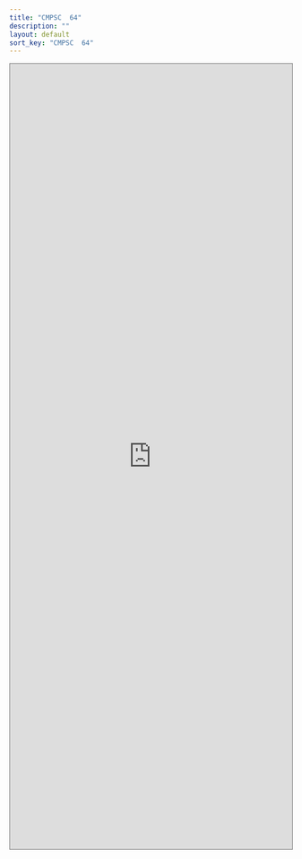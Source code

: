 ```yaml
---
title: "CMPSC  64"
description: ""
layout: default
sort_key: "CMPSC  64"
---
```


<style>
     iframe { width: 100%; height: 1400px; }
</style>


<iframe src="https://calendar.google.com/calendar/embed?height=600&wkst=1&bgcolor=%23ffffff&ctz=America%2FLos_Angeles&mode=WEEK&src=Y180NGU2ZTA5MGEwODE3NTYwN2JhZDc4YWFhZmFiMTU3MDE4NWRiODliYzk3YWY2NTIyOTMzMWM3MWI1ZTFlYWYwQGdyb3VwLmNhbGVuZGFyLmdvb2dsZS5jb20&color=%23EF6C00" style="border:solid 1px #777" width="800" height="600" frameborder="0" scrolling="no"></iframe>
